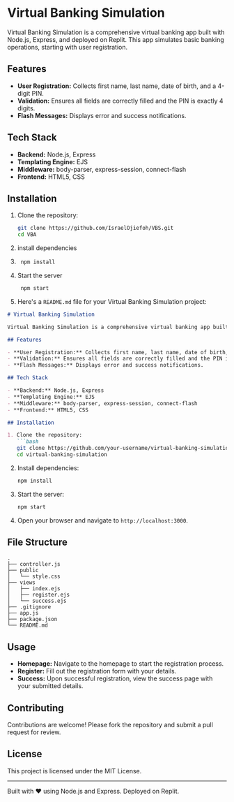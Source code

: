 # Virtual Banking Simulation

Virtual Banking Simulation is a comprehensive virtual banking app built with Node.js, Express, and deployed on Replit. This app simulates basic banking operations, starting with user registration.

## Features

- **User Registration:** Collects first name, last name, date of birth, and a 4-digit PIN.
- **Validation:** Ensures all fields are correctly filled and the PIN is exactly 4 digits.
- **Flash Messages:** Displays error and success notifications.

## Tech Stack

- **Backend:** Node.js, Express
- **Templating Engine:** EJS
- **Middleware:** body-parser, express-session, connect-flash
- **Frontend:** HTML5, CSS

## Installation

1. Clone the repository:
   ```bash
   git clone https://github.com/IsraelOjiefoh/VBS.git
   cd VBA
2. install dependencies
3.    ```bash
       npm install

4. Start the server
    ```bash
     npm start
5. Here's a `README.md` file for your Virtual Banking Simulation project:

```markdown
# Virtual Banking Simulation

Virtual Banking Simulation is a comprehensive virtual banking app built with Node.js, Express, and deployed on Replit. This app simulates basic banking operations, starting with user registration.

## Features

- **User Registration:** Collects first name, last name, date of birth, and a 4-digit PIN.
- **Validation:** Ensures all fields are correctly filled and the PIN is exactly 4 digits.
- **Flash Messages:** Displays error and success notifications.

## Tech Stack

- **Backend:** Node.js, Express
- **Templating Engine:** EJS
- **Middleware:** body-parser, express-session, connect-flash
- **Frontend:** HTML5, CSS

## Installation

1. Clone the repository:
   ```bash
   git clone https://github.com/your-username/virtual-banking-simulation.git
   cd virtual-banking-simulation
   ```

2. Install dependencies:
   ```bash
   npm install
   ```

3. Start the server:
   ```bash
   npm start
   ```

4. Open your browser and navigate to `http://localhost:3000`.

## File Structure

```
.
├── controller.js
├── public
│   └── style.css
├── views
│   ├── index.ejs
│   ├── register.ejs
│   └── success.ejs
├── .gitignore
├── app.js
├── package.json
└── README.md
```

## Usage

- **Homepage:** Navigate to the homepage to start the registration process.
- **Register:** Fill out the registration form with your details.
- **Success:** Upon successful registration, view the success page with your submitted details.

## Contributing

Contributions are welcome! Please fork the repository and submit a pull request for review.

## License

This project is licensed under the MIT License.

---

Built with ❤️ using Node.js and Express. Deployed on Replit.
```
